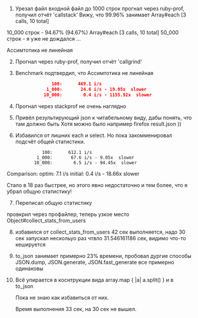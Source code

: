 1. Урезал файл входной файл до 1000 строк
  прогнал через ruby-prof, получил отчёт 'callstack'
  Вижу, что 99.96% занимает Array#each [3 calls, 10 total]

  10_000 строк - 94.67% (94.67%) Array#each [3 calls, 10 total]
  50_000 строк - я уже не дождался ...

  Ассимтотика не линейная

2. Прогнал через ruby-prof, получил отчёт 'callgrind'

3. Benchmark подтвердил, что Ассимтотика не линейная

```json
                 100:      469.1 i/s
               1_000:       24.6 i/s - 19.05x  slower
              10_000:        0.4 i/s - 1155.92x  slower
```

4. Прогнал через stackprof
  не очень наглядно

5. Привёл результирующий json к читабельному виду, дабы понять, что там должно быть
  Хотя можно было например firefox result.json ))

6. Избавился от лишних each и select. Но пока закомменировал подсчёт общей статистики.

                 100:      612.1 i/s
               1_000:       67.6 i/s - 9.05x  slower
              10_000:        6.5 i/s - 94.45x  slower

Comparison:
               optim:        7.1 i/s
             initial:        0.4 i/s - 18.66x  slower

Стало в 18 раз быстрее, но этого явно недостаточно и тем более, что я убрал общую статистику!

7. Переписал общую статистику

  провкрил через профайлер, теперь узкое место  Object#collect_stats_from_users

8. избавился от collect_stats_from_users
    42 сек выполняется, надо 30 сек
    запускал нескольуо раз чтвло 31.546161186 сек, видимо что-то кешируется

9. to_json занимает примерно 23% времени, пробовал дургие способы
  JSON.dump, JSON.generate, JSON.fast_generate
  все примерно одинаковы

10. Всё упирается в коснтрукции вида array.map { |a| a.split() }
    и в to_json

    Пока не знаю как избавиться от них.

    Время выполнения 33 сек, на 30 сек не вышел.
